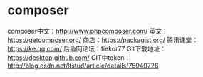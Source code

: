 # composer
composer中文：http://www.phpcomposer.com/
英文：https://getcomposer.org/
商店：https://packagist.org/
腾讯课堂：https://ke.qq.com/
后盾网论坛：fiekor77
Git下载地址：https://desktop.github.com/
GIT中token：http://blog.csdn.net/ltstud/article/details/75949726
